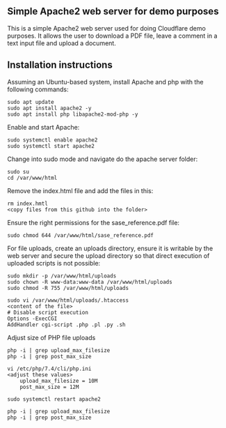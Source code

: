 ## Simple Apache2 web server for demo purposes

This is a simple Apache2 web server used for doing Cloudflare demo purposes.
It allows the user to download a PDF file, leave a comment in a text input file and upload a document.

## Installation instructions

Assuming an Ubuntu-based system, install Apache and php with the following commands:

```
sudo apt update
sudo apt install apache2 -y
sudo apt install php libapache2-mod-php -y
```

Enable and start Apache:
```
sudo systemctl enable apache2
sudo systemctl start apache2
```

Change into sudo mode and navigate do the apache server folder:
```
sudo su
cd /var/www/html
```
Remove the index.html file and add the files in this:
```
rm index.hmtl
<copy files from this github into the folder>
```
Ensure the right permissions for the sase_reference.pdf file:
```
sudo chmod 644 /var/www/html/sase_reference.pdf
```
For file uploads, create an uploads directory, ensure it is writable by the web server and secure the upload directory so that direct execution of uploaded scripts is not possible:
```
sudo mkdir -p /var/www/html/uploads
sudo chown -R www-data:www-data /var/www/html/uploads
sudo chmod -R 755 /var/www/html/uploads

sudo vi /var/www/html/uploads/.htaccess
<content of the file>
# Disable script execution
Options -ExecCGI
AddHandler cgi-script .php .pl .py .sh
```
Adjust size of PHP file uploads
```
php -i | grep upload_max_filesize
php -i | grep post_max_size

vi /etc/php/7.4/cli/php.ini
<adjust these values>
    upload_max_filesize = 10M
    post_max_size = 12M

sudo systemctl restart apache2

php -i | grep upload_max_filesize
php -i | grep post_max_size
```